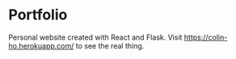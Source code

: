 # Portfolio 
Personal website created with React and Flask. Visit https://colin-ho.herokuapp.com/ to see the real thing.
